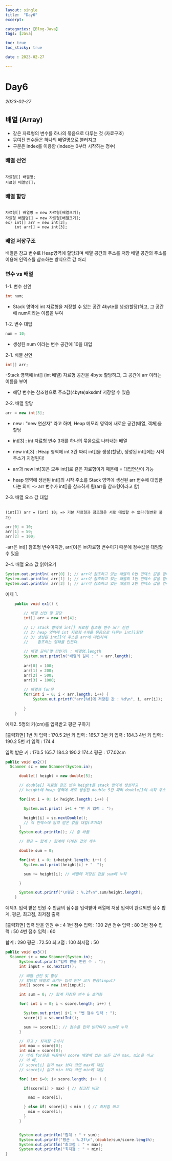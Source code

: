 ```yaml
---
layout: single
title:  "Day6"
excerpt: 

categories: [Blog-Java]
tags: [Java]

toc: true
toc_sticky: true

date : 2023-02-27

---
```


# Day6
###### 2023-02-27

## 배열 (Array)

* 같은 자료형의 변수를 하나의 묶음으로 다루는 것 (자료구조)
* 묶여진 변수들은 하나의 배열명으로 불러지고 
* 구분은 index를 이용함 (index는 0부터 시작하는 정수)

### 배열 선언 
<pre><code>
자료형[] 배열명;
자료형 배열명[];
</code></pre>

### 배열 할당
<pre><code>
자료형[] 배열명 = new 자료형[배열크기];
자료형 배열명[] = new 자료형[배열크기];
ex) int[] arr = new int[3];
    int arr[] = new int[3];
</code></pre>

### 배열 저장구조 
배열은 참고 변수로 Heap영역에 할당되며 배열 공간의 주소를 저장 
배열 공간의 주소를 이용해 인덱스를 참조하는 방식으로 값 처리 


### 변수 vs 배열

1-1. 변수 선언
```java
int num;
```
- Stack 영역에 int 자료형을 저장할 수 있는 공간 4byte를 생성(할당)하고, 그 공간에 num이라는 이름을 부여

1-2. 변수 대입
```java
num = 10;
```
- 생성된 num 이라는 변수 공간에 10을 대입 

2-1. 배열 선언
```java
int[] arr;
```
-Stack 영역에 int[] (int 배열) 자료형 공간을 4byte 할당하고, 그 공간에 arr 이라는 이름을 부여 
- 해당 변수는 참조형으로 주소값(4byte)aksdmf 저장할 수 있음

2-2. 배열 할당 
```java
arr = new int[3];
```
* new : "new 연산자" 라고 하며, Heap 메모리 영역에 새로운 공간(배열, 객체)을 할당
* int[3] : int 자료형 변수 3개를 하나의 묶음으로 나타내는 배열 
* new int[3] : Heap 영역에 int 3칸 짜리 int[]을 생성(할당), 생성된 int[]에는 시작 주소가 지정된다!
* arr과 new int[3]은 모두 int[]로 같은 자료형이기 때문에 = 대입연산이 가능

* heap 영역에 생선된 int[]의 시작 주소를 Stack 영역에 생선된 arr 변수에 대입한다는 의미
  -> arr 변수가 int[]을 참조하게 됨(arr을 참조형이라고 함)
  
2-3. 배열 요소 값 대입
<pre><code>
(int[]) arr = (int) 10; => 기본 자료형과 참조형은 서로 대입할 수 없다(형변환 불가) 
</code></pre>

```java
arr[0] = 10;
arr[1] = 50;
arr[2] = 100;
```
-arr은 int[] 참조형 변수이지만, arr[0]은 int자료형 변수이기 때문에 정수값을 대임할 수 있음 

2-4. 배열 요소 값 읽어오기
```java
System.out.println( arr[0] ); // arr이 참조하고 있는 배열의 0번 인덱스 값을 얻어옴
System.out.println( arr[1] ); // arr이 참조하고 있는 배열의 1번 인덱스 값을 얻어옴
System.out.println( arr[2] ); // arr이 참조하고 있는 배열의 2번 인덱스 값을 얻어옴
```

예제 1.
```java
	public void ex1() {
		
		// 배열 선언 및 할당
		int[] arr = new int[4];
		
		// 1) stack 영역에 int[] 자료형 참조형 변수 arr 선언
		// 2) heap 영역에 int 자료형 4개를 묶음으로 다루는 int[]할당
		// 3) 생성된 int[]의 주소를 arr에 대입하여 
		//	  참조하는 형태를 만든다.
		
		// 배열 길이(몇 칸인가) : 배열명.length
		System.out.println("배열의 길이 : " + arr.length);
		
		arr[0] = 100;
		arr[1] = 200;
		arr[2] = 500;
		arr[3] = 1000;
		
		// 배열과 for문
		for(int i = 0; i < arr.length; i++) {
			System.out.printf("arr[%d]에 저장된 값 : %d\n", i, arr[i]);
			
		}
	}
```
      
예제2. 
5명의 키(cm)를 입력받고 평균 구하기 
 
[출력화면]
1번 키 입력 : 170.5
2번 키 입력 : 165.7
3번 키 입력 : 184.3
4번 키 입력 : 190.2
5번 키 입력 : 174.4

입력 받은 키 : 170.5  165.7  184.3  190.2  174.4
평균 : 177.02cm


```java
public void ex2(){
  Scanner sc = new Scanner(System.in);

      double[] height = new double[5];

      // double[] 자료형 참조 변수 height를 stack 영역에 생성하고 
      // height에 heap 영역에 새로 생성된 double 5칸 짜리 double[]의 시작 주소 대입

      for(int i = 0; i< height.length; i++) {

        System.out.print( i+1 + "번 키 입력 : ");

        height[i] = sc.nextDouble();
        // 각 인덱스에 입력 받은 값을 대입(초기화)
      }
      System.out.println(); // 줄 바꿈

      // 평균 = 합계 / 합계에 더해진 값의 개수 

      double sum = 0;

      for(int i = 0; i<height.length; i++) {
        System.out.print(height[i] + "  ");

        sum += height[i]; // 배열에 저장된 값을 sum에 누적

      }

      System.out.printf("\n평균 : %.2f\n",sum/height.length);
    }
```

예제3.
입력 받은 인원 수 만큼의 점수를 입력받아 배열에 저장 
입력이 완료되면 정수 합계, 평균, 최고점, 최저점 출력

[출력화면]
입력 받을 인원 수 : 4
1번 점수 입력 : 100 
2번 점수 입력 : 80 
3번 점수 입력 : 50 
4번 점수 입력 : 60

합계 : 290
평균 : 72.50
최고점 : 100
최저점 : 50

```java
public void ex3(){
  Scanner sc = new Scanner(System.in);
      System.out.print("입력 받을 인원 수 : ");
      int input = sc.nextInt();		

      // 배열 선언 및 할당
      // 할당할 배열의 크기는 입력 받은 크기 만큼(input)
      int[] score = new int[input];

      int sum = 0; // 합계 저장용 변수 & 초기화

      for( int i = 0; i < score.length; i++) {

        System.out.print( i+1 + "번 점수 입력 : ");
        score[i] = sc.nextInt();

        sum += score[i]; // 점수를 입력 받자마자 sum에 누적
      }

      // 최고 / 최저점 구하기
      int max = score[0];
      int min = score[0];
      // 아래 for문을 이용해서 score 배열에 있는 모든 값과 max, min을 비교 
      // 이 때, 
      // score[i] 값이 max 보다 크면 max에 대입
      // score[i] 값이 min 보다 크면 min에 대입

      for( int i=0; i< score.length; i++ ) {

        if(score[i] > max) { // 최고점 비교

          max = score[i];

        } else if( score[i] < min ) { // 최저점 비교
          min = score[i];
        } 
      }


      System.out.println("합계 : " + sum);
      System.out.printf("평균 : %.2f\n",(double)sum/score.length);
      System.out.println("최고점 : " + max);
      System.out.println("최저점 : " + min);
}

```
